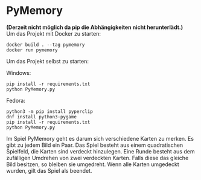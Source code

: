 # PyMemory
<b>(Derzeit nicht möglich da pip die Abhängigkeiten nicht herunterlädt.)</b><br>
Um das Projekt mit Docker zu starten:

```
docker build . --tag pymemory
docker run pymemory
```

Um das Projekt selbst zu starten:

Windows:
```
pip install -r requirements.txt
python PyMemory.py
```
Fedora:
```
python3 -m pip install pyperclip
dnf install python3-pygame
pip install -r requirements.txt
python PyMemory.py
```

Im Spiel PyMemory geht es darum sich verschiedene Karten zu merken.
Es gibt zu jedem Bild ein Paar. 
Das Spiel besteht aus einem quadratischen Spielfeld, die Karten sind verdeckt hinzulegen.
Eine Runde besteht aus dem zufälligen Umdrehen von zwei verdeckten Karten. 
Falls diese das gleiche Bild besitzen, so bleiben sie umgedreht.
Wenn alle Karten umgedeckt wurden, gilt das Spiel als beendet.
